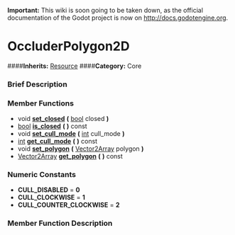 **Important:** This wiki is soon going to be taken down, as the official documentation of the Godot project is now on http://docs.godotengine.org.

#  OccluderPolygon2D  
####**Inherits:** [Resource](class_resource)
####**Category:** Core

###  Brief Description  


###  Member Functions 
  * void  **[set&#95;closed](#set_closed)**  **(** [bool](class_bool) closed  **)**
  * [bool](class_bool)  **[is&#95;closed](#is_closed)**  **(** **)** const
  * void  **[set&#95;cull&#95;mode](#set_cull_mode)**  **(** [int](class_int) cull_mode  **)**
  * [int](class_int)  **[get&#95;cull&#95;mode](#get_cull_mode)**  **(** **)** const
  * void  **[set&#95;polygon](#set_polygon)**  **(** [Vector2Array](class_vector2array) polygon  **)**
  * [Vector2Array](class_vector2array)  **[get&#95;polygon](#get_polygon)**  **(** **)** const

###  Numeric Constants  
  * **CULL_DISABLED** = **0**
  * **CULL_CLOCKWISE** = **1**
  * **CULL_COUNTER_CLOCKWISE** = **2**

###  Member Function Description  
